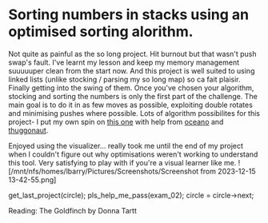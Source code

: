 # Sorting numbers in stacks using an optimised sorting alorithm.

Not quite as painful as the so long project. Hit burnout but that wasn't push swap's fault.
I've learnt my lesson and keep my memory management suuuuuper clean from the start now. And this project is well suited to using linked lists (unlike stocking / parsing my so long map) so ca fait plaisir. Finally getting into the swing of them.
Once you've chosen your algorithm, stocking and sorting the numbers is only the first part of the challenge. The main goal is to do it in as few moves as possible, exploiting double rotates and minimising pushes where possible.
Lots of algorithm possibilites for this project- I put my own spin on [this one](https://medium.com/@ayogun/push-swap-c1f5d2d41e97) with help from [oceano](https://www.youtube.com/watch?v=OaG81sDEpVk) and [thuggonaut](https://www.youtube.com/watch?v=wRvipSG4Mmk).

Enjoyed using the visualizer... really took me until the end of my project when I couldn't figure out why optimisations weren't working to understand this tool. Very satisfying to play with if you're a visual learner like me.
![/mnt/nfs/homes/lbarry/Pictures/Screenshots/Screenshot from 2023-12-15 13-42-55.png] 

get_last_project(circle);
pls_help_me_pass(exam_02);
circle = circle->next;

Reading:
The Goldfinch by Donna Tartt
